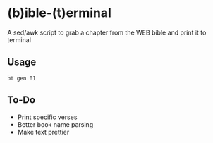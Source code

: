 # (b)ible-(t)erminal
A sed/awk script to grab a chapter from the WEB bible and print it to terminal

## Usage
`bt gen 01`

## To-Do
 - Print specific verses
 - Better book name parsing
 - Make text prettier
